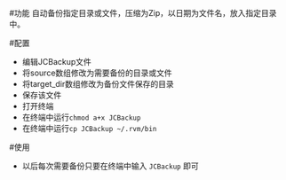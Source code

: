 #功能
自动备份指定目录或文件，压缩为Zip，以日期为文件名，放入指定目录中。

#配置
* 编辑JCBackup文件
* 将source数组修改为需要备份的目录或文件
* 将target_dir数组修改为备份文件保存的目录
* 保存该文件
* 打开终端
* 在终端中运行`chmod a+x JCBackup`
* 在终端中运行`cp JCBackup ~/.rvm/bin`

#使用
* 以后每次需要备份只要在终端中输入 `JCBackup` 即可
